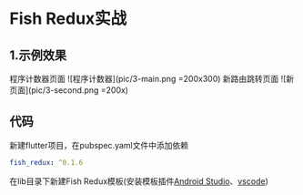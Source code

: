# Fish Redux实战

## 1.示例效果
程序计数器页面
![程序计数器](pic/3-main.png =200x300)
新路由跳转页面
![新页面](pic/3-second.png =200x)

## 代码

新建flutter项目，在pubspec.yaml文件中添加依赖

```yaml
fish_redux: ^0.1.6
```

在lib目录下新建Fish Redux模板(安装模板插件[Android Studio](<https://github.com/BakerJQ/FishReduxTemplateForAS>)、[vscode](<https://github.com/huangjianke/fish-redux-template>))

